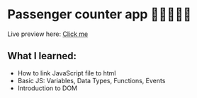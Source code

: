 # Passenger counter app 🧑🏻‍🤝‍🧑🏿
 Live preview here: 
 [Click me](https://deb-pradhan.github.io/Passenger-coutner-app/)
## What I learned:
- How to link JavaScript file to html
- Basic JS: Variables, Data Types, Functions, Events
- Introduction to DOM

